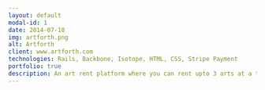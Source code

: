 ```yaml
---
layout: default
modal-id: 1
date: 2014-07-18
img: artforth.png
alt: Artforth
client: www.artforth.com
technologies: Rails, Backbone, Isotope, HTML, CSS, Stripe Payment
portfolio: true
description: An art rent platform where you can rent upto 3 arts at a time of famous atrists.
---
```

